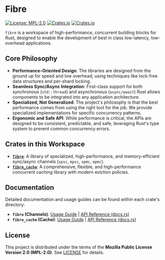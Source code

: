 # Fibre

[![License: MPL-2.0](https://img.shields.io/badge/License-MPL%202.0-brightgreen.svg)](https://opensource.org/licenses/MPL-2.0)
[![Crates.io](https://img.shields.io/crates/v/fibre?label=fibre)](https://crates.io/crates/fibre)
[![Crates.io](https://img.shields.io/crates/v/fibre_cache?label=fibre_cache)](https://crates.io/crates/fibre_cache)

`fibre` is a workspace of high-performance, concurrent building blocks for Rust, designed to enable the development of best in class low-latency, low-overhead applications.

## Core Philosophy

*   **Performance-Oriented Design**: The libraries are designed from the ground up for speed and low overhead, using techniques like lock-free data structures and per-shard locking.
*   **Seamless Sync/Async Integration**: First-class support for both synchronous (`std::thread`) and asynchronous (`async/await`) Rust allows components to be integrated into any application architecture.
*   **Specialized, Not Generalized**: The project's philosophy is that the best performance comes from using the right tool for the job. We provide specialized implementations for specific concurrency patterns.
*   **Ergonomic and Safe API**: While performance is critical, the APIs are designed to be consistent, predictable, and safe, leveraging Rust's type system to prevent common concurrency errors.

## Crates in this Workspace

*   **[`fibre`](./channels/README.md)**: A library of specialized, high-performance, and memory-efficient sync/async channels (`spsc`, `mpsc`, `spmc`, `mpmc`).
*   **[`fibre_cache`](./cache/README.md)**: A comprehensive, flexible, and high-performance concurrent caching library with modern eviction policies.

## Documentation

Detailed documentation and usage guides can be found within each crate's directory:

*   **`fibre` (Channels)**: [Usage Guide](./channels/README.GUIDE.md) | [API Reference (docs.rs)](https://docs.rs/fibre)
*   **`fibre_cache` (Cache)**: [Usage Guide](./cache/README.GUIDE.md) | [API Reference (docs.rs)](https://docs.rs/fibre_cache)

## License

This project is distributed under the terms of the **Mozilla Public License Version 2.0 (MPL-2.0)**. See [LICENSE](./LICENSE) for details.